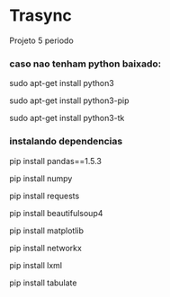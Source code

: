 # Trasync
Projeto 5 periodo
### caso nao tenham python baixado:

sudo apt-get install python3

sudo apt-get install python3-pip

sudo apt-get install python3-tk

### instalando dependencias
pip install pandas==1.5.3

pip install numpy

pip install requests

pip install beautifulsoup4

pip install matplotlib

pip install networkx

pip install lxml

pip install tabulate

